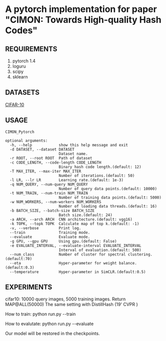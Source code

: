 # A pytorch implementation for paper "CIMON: Towards High-quality Hash Codes" 

## REQUIREMENTS
1. pytorch 1.4
2. loguru
3. scipy
4. sklearn

## DATASETS
[CIFAR-10](http://www.cs.toronto.edu/~kriz/cifar-10-python.tar.gz)

## USAGE
```
CIMON_Pytorch

optional arguments:
  -h, --help            show this help message and exit
  -d DATASET, --dataset DATASET
                        Dataset name.
  -r ROOT, --root ROOT  Path of dataset
  -c CODE_LENGTH, --code-length CODE_LENGTH
                        Binary hash code length.(default: 12)
  -T MAX_ITER, --max-iter MAX_ITER
                        Number of iterations.(default: 50)
  -l LR, --lr LR        Learning rate.(default: 1e-3)
  -q NUM_QUERY, --num-query NUM_QUERY
                        Number of query data points.(default: 10000)
  -t NUM_TRAIN, --num-train NUM_TRAIN
                        Number of training data points.(default: 5000)
  -w NUM_WORKERS, --num-workers NUM_WORKERS
                        Number of loading data threads.(default: 16)
  -b BATCH_SIZE, --batch-size BATCH_SIZE
                        Batch size.(default: 24)
  -a ARCH, --arch ARCH  CNN architecture.(default: vgg16)
  -k TOPK, --topk TOPK  Calculate map of top k.(default: -1)
  -v, --verbose         Print log.
  --train               Training mode.
  --evaluate            Evaluate mode.
  -g GPU, --gpu GPU     Using gpu.(default: False)
  -e EVALUATE_INTERVAL, --evaluate-interval EVALUATE_INTERVAL
                        Interval of evaluation.(default: 500)
  --num_class           Number of cluster for spectral clustering.(default:70)
  --eta                 Hyper-parameter for weight balance. (default:0.3)
  --temperature         Hyper-parameter in SimCLR.(default:0.5)

  ```



## EXPERIMENTS
cifar10: 10000 query images, 5000 training images. Return MAP@ALL(50000) The same setting with DistillHash (19' CVPR )

How to train: python run.py --train 

How to evalutate: python run.py --evaluate

Our model will be restored in the checkpoints.
